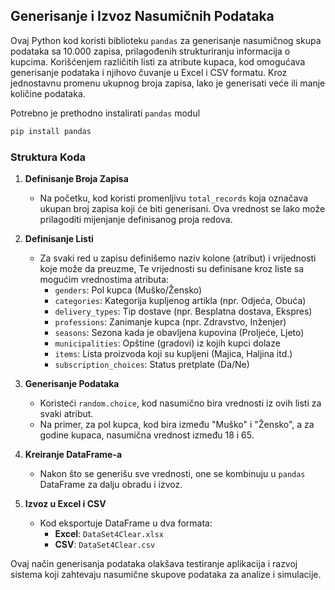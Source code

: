 ## Generisanje i Izvoz Nasumičnih Podataka

Ovaj Python kod koristi biblioteku `pandas` za generisanje nasumičnog skupa podataka sa 10.000 zapisa, prilagođenih strukturiranju informacija o kupcima. Korišćenjem različitih listi za atribute kupaca, kod omogućava generisanje podataka i njihovo čuvanje u Excel i CSV formatu. Kroz jednostavnu promenu ukupnog broja zapisa, lako je generisati veće ili manje količine podataka.

Potrebno je prethodno instalirati `pandas` modul
``` bash
pip install pandas
```
### Struktura Koda

1. **Definisanje Broja Zapisa**
   - Na početku, kod koristi promenljivu `total_records` koja označava ukupan broj zapisa koji će biti generisani. Ova vrednost se lako može prilagoditi mijenjanje definisanog proja redova.

2. **Definisanje Listi**
   - Za svaki red u zapisu definišemo naziv kolone (atribut) i vrijednosti koje može da preuzme, Te vrijednosti su definisane kroz liste sa mogućim vrednostima atributa:
     - `genders`: Pol kupca (Muško/Žensko)
     - `categories`: Kategorija kupljenog artikla (npr. Odjeća, Obuća)
     - `delivery_types`: Tip dostave (npr. Besplatna dostava, Ekspres)
     - `professions`: Zanimanje kupca (npr. Zdravstvo, Inženjer)
     - `seasons`: Sezona kada je obavljena kupovina (Proljeće, Ljeto)
     - `municipalities`: Opštine (gradovi) iz kojih kupci dolaze
     - `items`: Lista proizvoda koji su kupljeni (Majica, Haljina itd.)
     - `subscription_choices`: Status pretplate (Da/Ne)

3. **Generisanje Podataka**
   - Koristeći `random.choice`, kod nasumično bira vrednosti iz ovih listi za svaki atribut.
   - Na primer, za pol kupca, kod bira između "Muško" i "Žensko", a za godine kupaca, nasumična vrednost između 18 i 65.

4. **Kreiranje DataFrame-a**
   - Nakon što se generišu sve vrednosti, one se kombinuju u `pandas` DataFrame za dalju obradu i izvoz.

5. **Izvoz u Excel i CSV**
   - Kod eksportuje DataFrame u dva formata:
     - **Excel**: `DataSet4Clear.xlsx`
     - **CSV**: `DataSet4Clear.csv`

Ovaj način generisanja podataka olakšava testiranje aplikacija i razvoj sistema koji zahtevaju nasumične skupove podataka za analize i simulacije.
